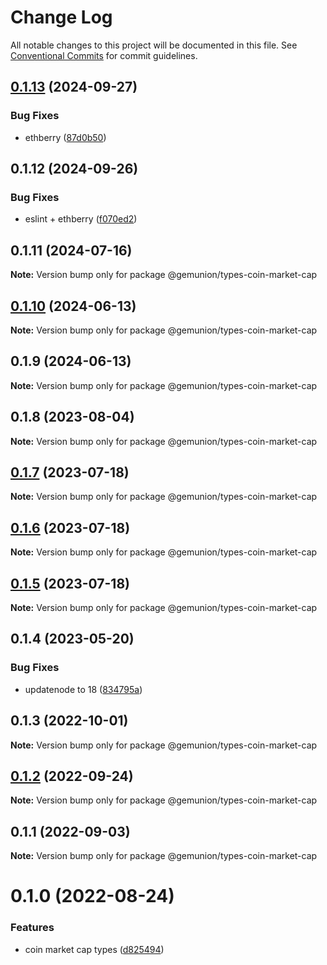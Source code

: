 # Change Log

All notable changes to this project will be documented in this file.
See [Conventional Commits](https://conventionalcommits.org) for commit guidelines.

## [0.1.13](https://github.com/ethberry/common-packages/compare/@ethberry/types-coin-market-cap@0.1.12...@ethberry/types-coin-market-cap@0.1.13) (2024-09-27)

### Bug Fixes

- ethberry ([87d0b50](https://github.com/ethberry/common-packages/commit/87d0b50780ead2cbf28891acf0676174e24030b7))

## 0.1.12 (2024-09-26)

### Bug Fixes

- eslint + ethberry ([f070ed2](https://github.com/ethberry/common-packages/commit/f070ed2fac05247d0d232638ba3d930ac2891237))

## 0.1.11 (2024-07-16)

**Note:** Version bump only for package @gemunion/types-coin-market-cap

## [0.1.10](https://github.com/ethberry/common-packages/compare/@gemunion/types-coin-market-cap@0.1.9...@gemunion/types-coin-market-cap@0.1.10) (2024-06-13)

**Note:** Version bump only for package @gemunion/types-coin-market-cap

## 0.1.9 (2024-06-13)

**Note:** Version bump only for package @gemunion/types-coin-market-cap

## 0.1.8 (2023-08-04)

**Note:** Version bump only for package @gemunion/types-coin-market-cap

## [0.1.7](https://github.com/ethberry/common-packages/compare/@gemunion/types-coin-market-cap@0.1.6...@gemunion/types-coin-market-cap@0.1.7) (2023-07-18)

**Note:** Version bump only for package @gemunion/types-coin-market-cap

## [0.1.6](https://github.com/ethberry/common-packages/compare/@gemunion/types-coin-market-cap@0.1.5...@gemunion/types-coin-market-cap@0.1.6) (2023-07-18)

**Note:** Version bump only for package @gemunion/types-coin-market-cap

## [0.1.5](https://github.com/ethberry/common-packages/compare/@gemunion/types-coin-market-cap@0.1.4...@gemunion/types-coin-market-cap@0.1.5) (2023-07-18)

**Note:** Version bump only for package @gemunion/types-coin-market-cap

## 0.1.4 (2023-05-20)

### Bug Fixes

- updatenode to 18 ([834795a](https://github.com/ethberry/common-packages/commit/834795aca8d9c351fde907fbdb511f437c707f11))

## 0.1.3 (2022-10-01)

**Note:** Version bump only for package @gemunion/types-coin-market-cap

## [0.1.2](https://github.com/ethberry/common-packages/compare/@gemunion/types-coin-market-cap@0.1.1...@gemunion/types-coin-market-cap@0.1.2) (2022-09-24)

**Note:** Version bump only for package @gemunion/types-coin-market-cap

## 0.1.1 (2022-09-03)

**Note:** Version bump only for package @gemunion/types-coin-market-cap

# 0.1.0 (2022-08-24)

### Features

- coin market cap types ([d825494](https://github.com/ethberry/common-packages/commit/d8254944d70f5cee453cbc43327c9f7ddcd466f4))
